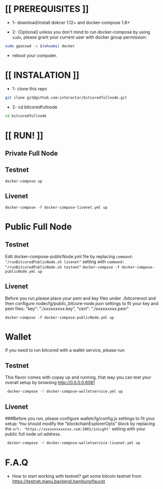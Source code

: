 # [[ PREREQUISITES ]] 

* 1- download/install dokcer 1.12+ and docker-compose 1.8+

* 2- [Optional] unless you don't mind to run docker-compose by using ``` sudo```, please grant your current user with docker group permission:
```sh
sudo gpasswd -a $(whoami) docker 
```
* reboot your computer.

# [[ INSTALATION ]] 

* 1- clone this repo
```sh
git clone git@github.com:interactar/bitcoredfullnode.git
```

* 2- cd bitcoredfullnode
```sh
cd bitcoredfullnode
```
# [[ RUN! ]]

## Private Full Node
## Testnet

`docker-compose up `

## Livenet

`docker-compose -f docker-compose-livenet.yml up `

# Public Full Node
## Testnet

 Edit docker-compose-publicNode.yml file by replacing ```command: "/runBitcoredPublicNode.sh livenet"``` setting with ```command: "/runBitcoredPublicNode.sh testnet"```
`docker-compose -f docker-compose-publicNode.yml up `

## Livenet
Before you run,please place your pem and key files under ./bitcoreroot and then configure nodecfg/public_bitcore-node.json settings to fit your key and pem files:
   "key": "./xxxxxxxxx.key",
   "cert": "./xxxxxxxxx.pem"



`docker-compose -f docker-compose-publicNode.yml up `


#  Wallet
If you need to run bitcored with a wallet service, please run:

## Testnet
This flavor comes with copay up and running, that way you can test your overall setup by browsing http://0.0.0.0:8081

```sh
 docker-compose -f docker-compose-walletservice.yml up

```

## Livenet
###Before you run, please configure walletcfg/config.js settings to fit your setup:
You should modify the "blockchainExplorerOpts" block by replacing the ```url: 'https://xxxxxxxxxxxxx.com:3001/insight'``` setting with your public full node url address.

```sh
 docker-compose -f docker-compose-walletservice-livenet.yml up
```

# F.A.Q

* How to start working with testnet?
get some bitcoin testnet from https://testnet.manu.backend.hamburg/faucet
